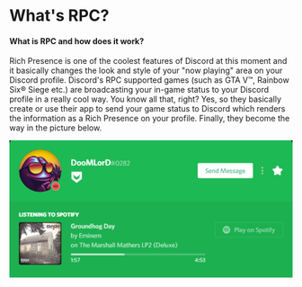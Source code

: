 # What's RPC?

#### What is RPC and how does it work?

Rich Presence is one of the coolest features of Discord at this moment and it basically changes the look and style of your "now playing" area on your Discord profile. Discord's RPC supported games \(such as GTA V™, Rainbow Six® Siege etc.\) are broadcasting your in-game status to your Discord profile in a really cool way. You know all that, right? Yes, so they basically create or use their app to send your game status to Discord which renders the information as a Rich Presence on your profile. Finally, they become the way in the picture below.

![Spotify RPC](../.gitbook/assets/spotify_rpc_example.PNG)

